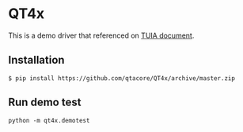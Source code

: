 # QT4x

This is a demo driver that referenced on [TUIA document](https://qta-tuia.readthedocs.io/zh/latest/).

## Installation

```
$ pip install https://github.com/qtacore/QT4x/archive/master.zip
```


## Run demo test

```
python -m qt4x.demotest
```